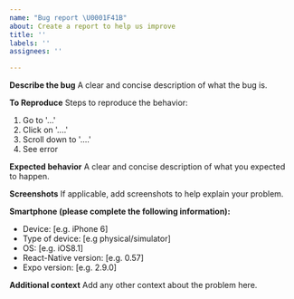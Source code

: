 ```yaml
---
name: "Bug report \U0001F41B"
about: Create a report to help us improve
title: ''
labels: ''
assignees: ''

---
```


**Describe the bug**
A clear and concise description of what the bug is.

**To Reproduce**
Steps to reproduce the behavior:
1. Go to '...'
2. Click on '....'
3. Scroll down to '....'
4. See error

**Expected behavior**
A clear and concise description of what you expected to happen.

**Screenshots**
If applicable, add screenshots to help explain your problem.

**Smartphone (please complete the following information):**
 - Device: [e.g. iPhone 6]
 - Type of device: [e.g physical/simulator]
 - OS: [e.g. iOS8.1]
 - React-Native version: [e.g. 0.57]
 - Expo version: [e.g. 2.9.0]

**Additional context**
Add any other context about the problem here.
